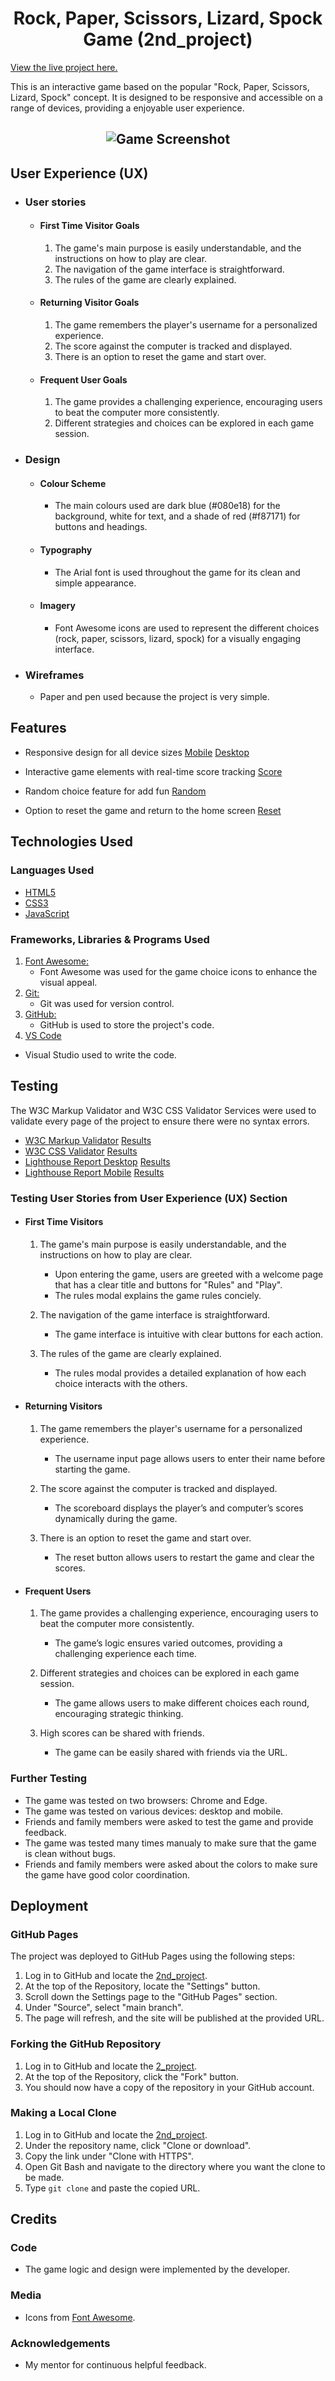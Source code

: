 <h1 align="center">Rock, Paper, Scissors, Lizard, Spock Game (2nd_project)</h1>

[View the live project here.](https://tiko4real.github.io/2nd_Project)

This is an interactive game based on the popular "Rock, Paper, Scissors, Lizard, Spock" concept. It is designed to be responsive and accessible on a range of devices, providing a enjoyable user experience.

<h2 align="center"><img src= (assets/images/preview-image.png" alt="Game Screenshot"></h2>

## User Experience (UX)

-   ### User stories

    -   #### First Time Visitor Goals

        1. The game's main purpose is easily understandable, and the instructions on how to play are clear.
        2. The navigation of the game interface is straightforward.
        3. The rules of the game are clearly explained.
    -   #### Returning Visitor Goals

        1. The game remembers the player's username for a personalized experience.
        2. The score against the computer is tracked and displayed.
        3. There is an option to reset the game and start over.

    -   #### Frequent User Goals

        1. The game provides a challenging experience, encouraging users to beat the computer more consistently.
        2. Different strategies and choices can be explored in each game session.

-   ### Design
    -   #### Colour Scheme
        -   The main colours used are dark blue (#080e18) for the background, white for text, and a shade of red (#f87171) for buttons and headings.
    -   #### Typography
        -   The Arial font is used throughout the game for its clean and simple appearance.
    -   #### Imagery
        -   Font Awesome icons are used to represent the different choices (rock, paper, scissors, lizard, spock) for a visually engaging interface.

*   ### Wireframes

    -   Paper and pen used because the project is very simple.

## Features

-   Responsive design for all device sizes
    [Mobile](assets\images\gameplay-mobile.png)
    [Desktop](assets\images\gameplay-desktop.png)
   
-   Interactive game elements with real-time score tracking
    [Score](assets/images/score.png)
-   Random choice feature for add fun
    [Random](assets/images/random-choice.png)
-   Option to reset the game and return to the home screen
    [Reset](assets/images/reset.png)

## Technologies Used

### Languages Used

-   [HTML5](https://en.wikipedia.org/wiki/HTML5)
-   [CSS3](https://en.wikipedia.org/wiki/Cascading_Style_Sheets)
-   [JavaScript](https://en.wikipedia.org/wiki/JavaScript)

### Frameworks, Libraries & Programs Used

1. [Font Awesome:](https://fontawesome.com/)
    - Font Awesome was used for the game choice icons to enhance the visual appeal.
2. [Git:](https://git-scm.com/)
    - Git was used for version control.
3. [GitHub:](https://github.com/)
    - GitHub is used to store the project's code.
4. [VS Code](https://code.visualstudio.com/)
  - Visual Studio used to write the code.

## Testing

The W3C Markup Validator and W3C CSS Validator Services were used to validate every page of the project to ensure there were no syntax errors.

-   [W3C Markup Validator](https://validator.w3.org/)   [Results](assets/images/index.html-test.png)
-   [W3C CSS Validator](https://jigsaw.w3.org/css-validator/)  [Results](assets/images/style.css-test.png)
-   [Lighthouse Report Desktop](https://developer.chrome.com/docs/lighthouse/overview) [Results](assets/images/Lighthouse-Report-desktop.png)
-   [Lighthouse Report Mobile](https://developer.chrome.com/docs/lighthouse/overview) [Results](assets/images/Lighthouse-Report-mobile.png)

### Testing User Stories from User Experience (UX) Section

-   #### First Time Visitors

    1. The game's main purpose is easily understandable, and the instructions on how to play are clear.

        - Upon entering the game, users are greeted with a welcome page that has a clear title and buttons for "Rules" and "Play".
        - The rules modal explains the game rules conciely.

    2. The navigation of the game interface is straightforward.

        - The game interface is intuitive with clear buttons for each action.

    3. The rules of the game are clearly explained.

        - The rules modal provides a detailed explanation of how each choice interacts with the others.

-   #### Returning Visitors

    1. The game remembers the player's username for a personalized experience.

        - The username input page allows users to enter their name before starting the game.

    2. The score against the computer is tracked and displayed.

        - The scoreboard displays the player’s and computer’s scores dynamically during the game.

    3. There is an option to reset the game and start over.

        - The reset button allows users to restart the game and clear the scores.

-   #### Frequent Users

    1. The game provides a challenging experience, encouraging users to beat the computer more consistently.

        - The game’s logic ensures varied outcomes, providing a challenging experience each time.

    2. Different strategies and choices can be explored in each game session.

        - The game allows users to make different choices each round, encouraging strategic thinking.

    3. High scores can be shared with friends.

        - The game can be easily shared with friends via the URL.

### Further Testing

-   The game was tested on two browsers: Chrome and Edge.
-   The game was tested on various devices: desktop and mobile.
-   Friends and family members were asked to test the game and provide feedback.
-   The game was tested many times manualy to make sure that the game is clean without bugs.
-   Friends and family members were asked about the colors to make sure the game have good color coordination.

## Deployment

### GitHub Pages

The project was deployed to GitHub Pages using the following steps:

1. Log in to GitHub and locate the [2nd_project](https://github.com/Tiko4real/2nd_Project).
2. At the top of the Repository, locate the "Settings" button.
3. Scroll down the Settings page to the "GitHub Pages" section.
4. Under "Source", select "main branch".
5. The page will refresh, and the site will be published at the provided URL.

### Forking the GitHub Repository

1. Log in to GitHub and locate the [2_project](https://github.com/Tiko4real/2nd_Project).
2. At the top of the Repository, click the "Fork" button.
3. You should now have a copy of the repository in your GitHub account.

### Making a Local Clone

1. Log in to GitHub and locate the [2nd_project](https://github.com/Tiko4real/2nd_Project).
2. Under the repository name, click "Clone or download".
3. Copy the link under "Clone with HTTPS".
4. Open Git Bash and navigate to the directory where you want the clone to be made.
5. Type `git clone` and paste the copied URL.



## Credits

### Code

-   The game logic and design were implemented by the developer.


### Media

-   Icons from [Font Awesome](https://fontawesome.com/).

### Acknowledgements

-   My mentor for continuous helpful feedback.


